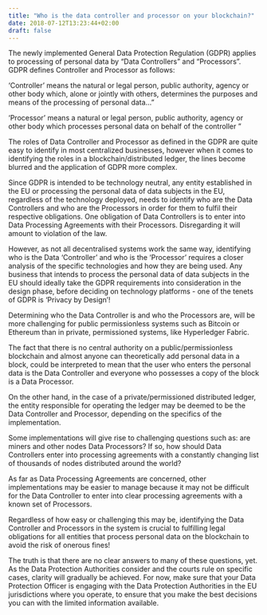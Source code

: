 ```yaml
---
title: "Who is the data controller and processor on your blockchain?"
date: 2018-07-12T13:23:44+02:00
draft: false
---
```


The newly implemented General Data Protection Regulation (GDPR) applies to processing of personal data by “Data Controllers” and “Processors”. GDPR defines Controller and Processor as follows:

‘Controller’ means the natural or legal person, public authority, agency or other body which, alone or jointly with others, determines the purposes and means of the processing of personal data...”

‘Processor’ means a natural or legal person, public authority, agency or other body which processes personal data on behalf of the controller ”

The roles of Data Controller and Processor as defined in the GDPR are quite easy to identify in most centralized businesses, however when it comes to identifying the roles in a blockchain/distributed ledger, the lines become blurred and the application of GDPR more complex. 

Since GDPR is intended to be technology neutral, any entity established in the EU or processing the personal data of data subjects in the EU, regardless of the technology deployed, needs to identify who are the Data Controllers and who are the Processors in order for them to fulfil their respective obligations. One obligation of Data Controllers is to enter into Data Processing Agreements with their Processors. Disregarding it will amount to violation of the law.

However, as not all decentralised systems work the same way, identifying who is the Data ‘Controller’ and who is the ‘Processor’ requires a closer analysis of the specific technologies and how they are being used. Any business that intends to process the personal data of data subjects in the EU should ideally take the GDPR requirements into consideration in the design phase, before deciding on technology platforms - one of the tenets of GDPR is ‘Privacy by Design’!

Determining who the Data Controller is and who the Processors are, will be more challenging for public permissionless systems such as Bitcoin or Ethereum than in private, permissioned systems, like Hyperledger Fabric.

The fact that there is no central authority on a public/permissionless blockchain and almost anyone can theoretically add personal data in a block, could be interpreted to mean that the user who enters the personal data is the Data Controller and everyone who possesses a copy of the block is a Data Processor.

On the other hand, in the case of a private/permissioned distributed ledger, the entity responsible for operating the ledger may be deemed to be the Data Controller and Processor, depending on the specifics of the implementation. 

Some implementations will give rise to challenging questions such as: are miners and other nodes Data Processors? If so, how should Data Controllers enter into processing agreements with a constantly changing list of thousands of nodes distributed around the world? 

As far as Data Processing Agreements are concerned, other implementations may be easier to manage because it may not be difficult for the Data Controller to enter into clear processing agreements with a known set of Processors. 

Regardless of how easy or challenging this may be, identifying the Data Controller and Processors in the system is crucial to fulfilling legal obligations for all entities that process personal data on the blockchain to avoid the risk of onerous fines!

The truth is that there are no clear answers to many of these questions, yet. As the Data Protection Authorities consider and the courts rule on specific cases, clarity will gradually be achieved. For now, make sure that your Data Protection Officer is engaging with the Data Protection Authorities in the EU jurisdictions where you operate, to ensure that you make the best decisions you can with the limited information available. 
